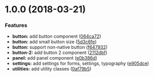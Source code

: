 <a name="1.0.0"></a>
# 1.0.0 (2018-03-21)


### Features

* **button:** add button component ([064ca72](https://github.com/colinkahn/kss-sample/commit/064ca72))
* **button:** add small button size ([5d3c6fe](https://github.com/colinkahn/kss-sample/commit/5d3c6fe))
* **button:** support non-native button ([f647932](https://github.com/colinkahn/kss-sample/commit/f647932))
* **button-2:** add button 2 component ([2112dbf](https://github.com/colinkahn/kss-sample/commit/2112dbf))
* **panel:** add panel component ([e0b386d](https://github.com/colinkahn/kss-sample/commit/e0b386d))
* **settings:** add settings for forms, settings, typography ([e905dce](https://github.com/colinkahn/kss-sample/commit/e905dce))
* **utilities:** add utility classes ([0af79b5](https://github.com/colinkahn/kss-sample/commit/0af79b5))



